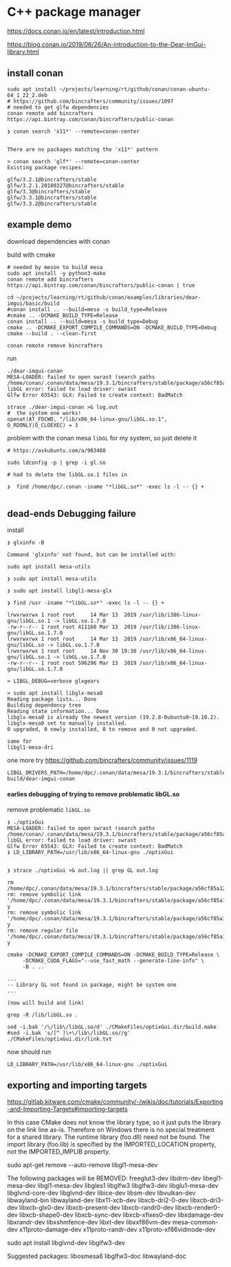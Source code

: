 C++ package manager
===================

https://docs.conan.io/en/latest/introduction.html

https://blog.conan.io/2019/06/26/An-introduction-to-the-Dear-ImGui-library.html

install conan
-------------

```
sudo apt install ~/projects/learning/rt/github/conan/conan-ubuntu-64_1_22_2.deb
# https://github.com/bincrafters/community/issues/1097
# needed to get glfw dependencies
conan remote add bincrafters https://api.bintray.com/conan/bincrafters/public-conan
```

```
❯ conan search 'x11*' --remote=conan-center


There are no packages matching the 'x11*' pattern

> conan search 'glf*' --remote=conan-center
Existing package recipes:

glfw/3.2.1@bincrafters/stable
glfw/3.2.1.20180327@bincrafters/stable
glfw/3.3@bincrafters/stable
glfw/3.3.1@bincrafters/stable
glfw/3.3.2@bincrafters/stable
```

example demo
------------

download dependencies with conan

build with cmake

```shell
# needed by meson to build mesa
sudo apt install -y python3-mako
conan remote add bincrafters https://api.bintray.com/conan/bincrafters/public-conan | true

cd ~/projects/learning/rt/github/conan/examples/libraries/dear-imgui/basic/build
#conan install .. --build=mesa -s build_type=Release
#cmake .. -DCMAKE_BUILD_TYPE=Release
conan install .. --build=mesa -s build_type=Debug
cmake .. -DCMAKE_EXPORT_COMPILE_COMMANDS=ON -DCMAKE_BUILD_TYPE=Debug
cmake --build . --clean-first

conan remote remove bincrafters
```

run

```
./dear-imgui-conan
MESA-LOADER: failed to open swrast (search paths /home/conan/.conan/data/mesa/19.3.1/bincrafters/stable/package/a56cf85a12b68f87c51b8bc2331fe996caedb686/lib/dri)
libGL error: failed to load driver: swrast
Glfw Error 65543: GLX: Failed to create context: BadMatch

strace ./dear-imgui-conan >& log.out
#  the system one works!
openat(AT_FDCWD, "/lib/x86_64-linux-gnu/libGL.so.1", O_RDONLY|O_CLOEXEC) = 3
```

problem with the conan mesa `libGL` for my system, so just delete it

```
# https://askubuntu.com/a/903488

sudo ldconfig -p | grep -i gl.so

# had to delete the libGL.so.1 files in

❯  find /home/dpc/.conan -iname "*libGL.so*" -exec ls -l -- {} +


```

dead-ends Debugging failure
---------------------------

install

```
❯ glxinfo -B

Command 'glxinfo' not found, but can be installed with:

sudo apt install mesa-utils

❯ sudo apt install mesa-utils

❯ sudo apt install libgl1-mesa-glx

❯ find /usr -iname "*libGL.so*" -exec ls -l -- {} +

lrwxrwxrwx 1 root root     14 Mar 13  2019 /usr/lib/i386-linux-gnu/libGL.so.1 -> libGL.so.1.7.0
-rw-r--r-- 1 root root 411160 Mar 13  2019 /usr/lib/i386-linux-gnu/libGL.so.1.7.0
lrwxrwxrwx 1 root root     14 Mar 13  2019 /usr/lib/x86_64-linux-gnu/libGL.so -> libGL.so.1.7.0
lrwxrwxrwx 1 root root     14 Nov 30 19:30 /usr/lib/x86_64-linux-gnu/libGL.so.1 -> libGL.so.1.7.0
-rw-r--r-- 1 root root 596296 Mar 13  2019 /usr/lib/x86_64-linux-gnu/libGL.so.1.7.0

> LIBGL_DEBUG=verbose glxgears

> sudo apt install libglx-mesa0
Reading package lists... Done
Building dependency tree
Reading state information... Done
libglx-mesa0 is already the newest version (19.2.8-0ubuntu0~19.10.2).
libglx-mesa0 set to manually installed.
0 upgraded, 0 newly installed, 0 to remove and 0 not upgraded.

same for
libgl1-mesa-dri
```

one more try https://github.com/bincrafters/community/issues/1119

```
LIBGL_DRIVERS_PATH=/home/dpc/.conan/data/mesa/19.3.1/bincrafters/stable/package/a56cf85a12b68f87c51b8bc2331fe996caedb686/lib/dri build/dear-imgui-conan
```

#### earlies debugging of trying to remove problematic libGL.so

remove problematic `libGL.so`

```
❯ ./optixGui
MESA-LOADER: failed to open swrast (search paths /home/conan/.conan/data/mesa/19.3.1/bincrafters/stable/package/a56cf85a12b68f87c51b8bc2331fe996caedb686/lib/dri)
libGL error: failed to load driver: swrast
Glfw Error 65543: GLX: Failed to create context: BadMatch
❯ LD_LIBRARY_PATH=/usr/lib/x86_64-linux-gnu ./optixGui


❯ strace ./optixGui >& out.log || grep GL out.log

rm /home/dpc/.conan/data/mesa/19.3.1/bincrafters/stable/package/a56cf85a12b68f87c51b8bc2331fe996caedb686/lib/libGL.so*
rm: remove symbolic link '/home/dpc/.conan/data/mesa/19.3.1/bincrafters/stable/package/a56cf85a12b68f87c51b8bc2331fe996caedb686/lib/libGL.so'? y
rm: remove symbolic link '/home/dpc/.conan/data/mesa/19.3.1/bincrafters/stable/package/a56cf85a12b68f87c51b8bc2331fe996caedb686/lib/libGL.so.1'? y
rm: remove regular file '/home/dpc/.conan/data/mesa/19.3.1/bincrafters/stable/package/a56cf85a12b68f87c51b8bc2331fe996caedb686/lib/libGL.so.1.2.0'? y

cmake -DCMAKE_EXPORT_COMPILE_COMMANDS=ON -DCMAKE_BUILD_TYPE=Release \
     -DCMAKE_CUDA_FLAGS="--use_fast_math --generate-line-info" \
     -B . ..

...
-- Library GL not found in package, might be system one
...

(now will build and link)

grep -R /lib/libGL.so .

sed -i.bak '/\/lib\/libGL.so/d' ./CMakeFiles/optixGui.dir/build.make
#sed -i.bak 's/[^ ]\+\/lib\/libGL.so//g' ./CMakeFiles/optixGui.dir/link.txt
```

now should run

```
LD_LIBRARY_PATH=/usr/lib/x86_64-linux-gnu ./optixGui
```

exporting and importing targets
-------------------------------

https://gitlab.kitware.com/cmake/community/-/wikis/doc/tutorials/Exporting-and-Importing-Targets#importing-targets

In this case CMake does not know the library type, so it just puts the library on the link line as-is. Therefore on Windows there is no special treatment for a shared library. The runtime library (foo.dll) need not be found. The import library (foo.lib) is specified by the IMPORTED_LOCATION property, not the IMPORTED_IMPLIB property.

sudo apt-get remove --auto-remove libgl1-mesa-dev

The following packages will be REMOVED: freeglut3-dev libdrm-dev libegl1-mesa-dev libgl1-mesa-dev libgles1 libglfw3 libglfw3-dev libglu1-mesa-dev libglvnd-core-dev libglvnd-dev libice-dev libsm-dev libvulkan-dev libwayland-bin libwayland-dev libx11-xcb-dev libxcb-dri2-0-dev libxcb-dri3-dev libxcb-glx0-dev libxcb-present-dev libxcb-randr0-dev libxcb-render0-dev libxcb-shape0-dev libxcb-sync-dev libxcb-xfixes0-dev libxdamage-dev libxrandr-dev libxshmfence-dev libxt-dev libxxf86vm-dev mesa-common-dev x11proto-damage-dev x11proto-randr-dev x11proto-xf86vidmode-dev

sudo apt install libglvnd-dev libglfw3-dev

Suggested packages: libosmesa6 libglfw3-doc libwayland-doc
